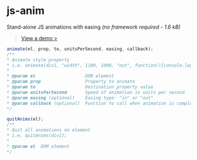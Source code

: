 js-anim
=======

Stand-alone JS animations with easing *(no framework required - 1.6 kB)*  

> [View a demo >](http://www.rcrawford.net/demos/js-anim/)  
  
```javascript
animate(el, prop, to, unitsPerSecond, easing, callback);
/**
* Animate style property
* i.e. animate(div1, "width", 1100, 1000, "out", function(){console.log('div1 anim end')});
* 
* @param el                   DOM element
* @param prop                 Property to animate
* @param to                   Destination property value
* @param unitsPerSecond       Speed of animation in units per second
* @param easing (optional)    Easing type: "in" or "out"
* @param callback (optional)  Function to call when animation is complete
*/

quitAnims(el);
/**
* Quit all animations on element
* i.e. quitAnims(div1);
* 
* @param el  DOM element
*/
```